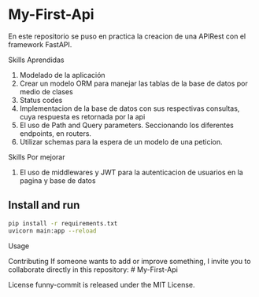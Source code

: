 # My-First-Api
En este repositorio se puso en practica la creacion de una APIRest con el framework FastAPI.

Skills Aprendidas
1. Modelado de la aplicación
2. Crear un modelo ORM para manejar las tablas de la base de datos por medio de clases
3. Status codes
4. Implementacion de la base de datos con sus respectivas consultas, cuya respuesta es retornada por la api
5. El uso de Path and Query parameters. Seccionando los diferentes endpoints, en routers.
6. Utilizar schemas para la espera de un modelo de una peticion.

Skills Por mejorar
1. El uso de middlewares y JWT para la autenticacion de usuarios en la pagina y base de datos

## Install and run

```sh
pip install -r requirements.txt
uvicorn main:app --reload
```

Usage

Contributing
If someone wants to add or improve something, I invite you to collaborate directly in this repository: # My-First-Api

License
funny-commit is released under the MIT License.